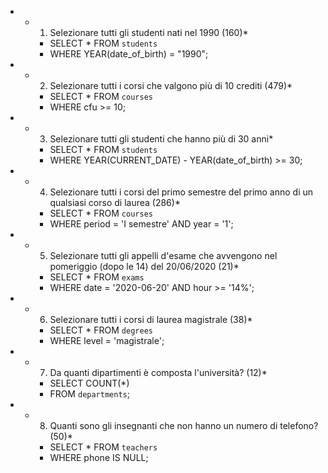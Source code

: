 * - 1. Selezionare tutti gli studenti nati nel 1990 (160)*
    - SELECT * FROM `students`
    - WHERE YEAR(date_of_birth) = "1990";
* - 2. Selezionare tutti i corsi che valgono più di 10 crediti (479)*
    - SELECT * FROM `courses`
    - WHERE cfu >= 10;
* - 3. Selezionare tutti gli studenti che hanno più di 30 anni*
    - SELECT * FROM `students`
    - WHERE YEAR(CURRENT_DATE) - YEAR(date_of_birth) >= 30;
* - 4. Selezionare tutti i corsi del primo semestre del primo anno di un qualsiasi corso di laurea (286)*
    - SELECT * FROM `courses`
    - WHERE period = 'I semestre' AND year = '1';
* - 5. Selezionare tutti gli appelli d'esame che avvengono nel pomeriggio (dopo le 14) del 20/06/2020 (21)*
    - SELECT * FROM `exams`
    - WHERE date = '2020-06-20' AND hour >= '14%';
* - 6. Selezionare tutti i corsi di laurea magistrale (38)*
    - SELECT * FROM `degrees`
    - WHERE level = 'magistrale';
* - 7. Da quanti dipartimenti è composta l'università? (12)*
    - SELECT COUNT(*) 
    - FROM `departments`;
* - 8. Quanti sono gli insegnanti che non hanno un numero di telefono? (50)*
    - SELECT * FROM `teachers`
    - WHERE phone IS NULL;